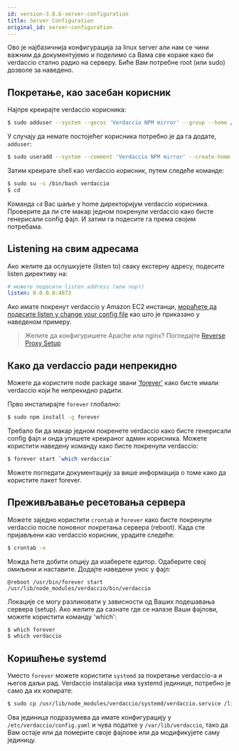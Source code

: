 ```yaml
---
id: version-3.8.6-server-configuration
title: Server Configuration
original_id: server-configuration
---
```


Ово је најбазичнија конфигурација за linux server али нам се чини важним да документујемо и поделимо са Вама све кораке како би verdaccio стално радио на серверу. Биће Вам потребне root (или sudo) дозволе за наведено.

## Покретање, као засебан корисник

Најпре креирајте verdaccio корисника:

```bash
$ sudo adduser --system --gecos 'Verdaccio NPM mirror' --group --home /var/lib/verdaccio verdaccio
```

У случају да немате постојећег корисника потребно је да га додате, `adduser`:

```bash
$ sudo useradd --system --comment 'Verdaccio NPM mirror' --create-home --home-dir /var/lib/verdaccio --shell /sbin/nologin verdaccio
```

Затим креирате shell као verdaccio корисник, путем следеће команде:

```bash
$ sudo su -s /bin/bash verdaccio
$ cd
```

Команда `cd` Вас шаље у home директоријум verdaccio корисника. Проверите да ли сте макар једном покренули verdaccio како бисте генерисали config фајл. И затим га подесите га према својим потребама.

## Listening на свим адресама

Ако желите да ослушкујете (listen to) сваку екстерну адресу, подесите listen директиву на:

```yaml
# можете подесити listen address (или порт)
listen: 0.0.0.0:4873
```

Ако имате покренут verdaccio у Amazon EC2 инстанци, [мораћете да подесите listen у change your config file](https://github.com/verdaccio/verdaccio/issues/314#issuecomment-327852203) као што је приказано у наведеном примеру.

> Желите да конфигуришете Apache или nginx? Погледајте [Reverse Proxy Setup](reverse-proxy.md)

## Како да verdaccio ради непрекидно

Можете да користите node package звани ['forever'](https://github.com/nodejitsu/forever) како бисте имали verdaccio који ће непрекидно радити.

Прво инсталирајте `forever` глобално:

```bash
$ sudo npm install -g forever
```

Требало би да макар једном покренете verdaccio како бисте генерисали config фајл и онда упишете креираног админ корисника. Можете користити наведену команду како бисте покренули verdaccio:

```bash
$ forever start `which verdaccio`
```

Можете погледати документацију за више информација о томе како да користите пакет forever.

## Преживљавање ресетовања сервера

Можете заједно користити `crontab` и `forever` како бисте покренули verdaccio после поновног покретања сервера (reboot). Када сте пријављени као verdaccio корисник, урадите следеће:

```bash
$ crontab -e
```

Можда ћете добити опцију да изаберете едитор. Одаберите свој омиљени и наставите. Додајте наведени унос у фајл:

    @reboot /usr/bin/forever start /usr/lib/node_modules/verdaccio/bin/verdaccio
    

Локације се могу разликовати у зависности од Ваших подешавања сервера (setup). Ако желите да сазнате где се налазе Ваши фајлови, можете користити команду 'which':

```bash
$ which forever
$ which verdaccio
```

## Коришћење systemd

Уместо `forever` можете користити `systemd` за покретање verdaccio-а и његов даљи рад. Verdaccio instalacija има systemd јединице, потребно је само да их копирате:

```bash
$ sudo cp /usr/lib/node_modules/verdaccio/systemd/verdaccio.service /lib/systemd/system/ && sudo systemctl daemon-reload
```

Ова јединица подразумева да имате конфигурацију у `/etc/verdaccio/config.yaml` и чува податке у `/var/lib/verdaccio`, тако да Вам остаје или да померите своје фајлове или да модификујете саму јединицу.
